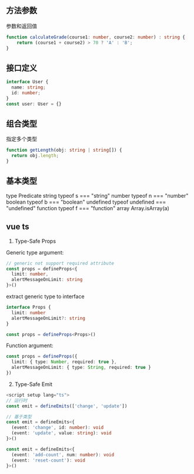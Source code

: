 ## 方法参数

参数和返回值

```ts
function calculateGrade(course1: number, course2: number) : string {
    return (course1 + course2) > 70 ? 'A' : 'B';
}
```

## 接口定义

```ts
interface User {
  name: string;
  id: number;
}
const user: User = {}
```

## 组合类型
指定多个类型
```ts
function getLength(obj: string | string[]) {
  return obj.length;
}
```

## 基本类型

type	Predicate
string	typeof s === "string"
number	typeof n === "number"
boolean	typeof b === "boolean"
undefined	typeof undefined === "undefined"
function	typeof f === "function"
array	Array.isArray(a)



## vue ts 

1. Type-Safe Props
  
Generic type argument:

```ts
// generic not support required attribute
const props = defineProps<{
  limit: number,
  alertMessageOnLimit: string
}>()

```
extract generic type to interface 

```ts
interface Props {
  limit: number
  alertMessageOnLimit?: string
}

const props = defineProps<Props>()
```
Function argument:

```ts
const props = defineProps({
  limit: { type: Number, required: true },
  alertMessageOnLimit: { type: String, required: true }
})

```

2. Type-Safe Emit


```ts
<script setup lang="ts">
// 运行时
const emit = defineEmits(['change', 'update'])

// 基于类型
const emit = defineEmits<{
  (event: 'change', id: number): void
  (event: 'update', value: string): void
}>()

```
```ts
const emit = defineEmits<{ 
  (event: 'add-count', num: number): void 
  (event: 'reset-count'): void 
}>()
```